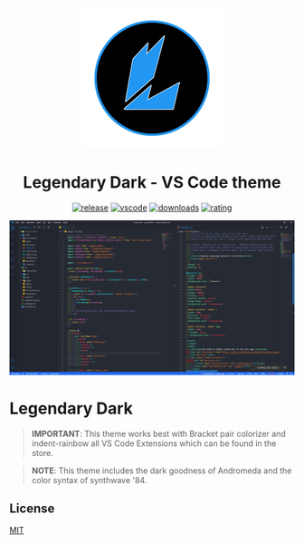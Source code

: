 <div align="center">

![Legendary-Dark-Logotype](images/Logo.png)

# Legendary Dark - VS Code theme

</div>

<div align="center">

[![release](https://img.shields.io/github/v/release/Llewellyn500/Legendary-Dark?color=white&logo=github&style=for-the-badge)](https://github.com/Llewellyn500/Legendary-Dark/releases/latest) [![vscode](https://img.shields.io/visual-studio-marketplace/v/LlewellynPaintsil.legendary-dark.svg?color=blue&logo=visual%20studio&logoColor=blue&style=for-the-badge)](https://code.visualstudio.com/updates/v1_26.svg) [![downloads](https://img.shields.io/visual-studio-marketplace/d/LlewellynPaintsil.legendary-dark?color=lemon%20green&logo=docusign&logoColor=green&style=for-the-badge)](https://marketplace.visualstudio.com/items.svg?itemName=LlewellynPaintsil.legendary-dark) [![rating](https://img.shields.io/visual-studio-marketplace/stars/LlewellynPaintsil.legendary-dark.svg?color=gold&logo=reverbnation&logoColor=gold&style=for-the-badge)](https://marketplace.visualstudio.com/items?itemName=LlewellynPaintsil.legendary-dark)

</div>

![Legendary_Dark-screenshot](images/dark.png)

# **Legendary Dark**


> **IMPORTANT**: This theme works best with Bracket pair colorizer and indent-rainbow all VS Code Extensions which can be found in the store.

> **NOTE**: This theme includes the dark goodness of Andromeda and the color syntax of synthwave '84.

## License

[MIT](https://github.com/Llewellyn500/Legendary-Dark/blob/master/LICENSE.md)
